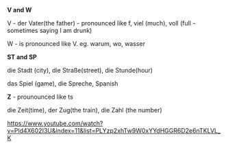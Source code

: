 **V and W**

V - der Vater(the father) - pronounced like f, viel (much), voll (full - sometimes saying I am drunk)

W - is pronounced like V. eg. warum, wo, wasser

**ST and SP**

die Stadt (city), die Straße(street), die Stunde(hour)

das Spiel (game), die Spreche, Spanish

**Z** - prounounced like ts

die Zeit(time), der Zug(the train), die Zahl (the number) 

https://www.youtube.com/watch?v=Pld4X602I3U&index=11&list=PLYzp2xhTw9W0xYYdHGGR6D2e6nTKLVL_K